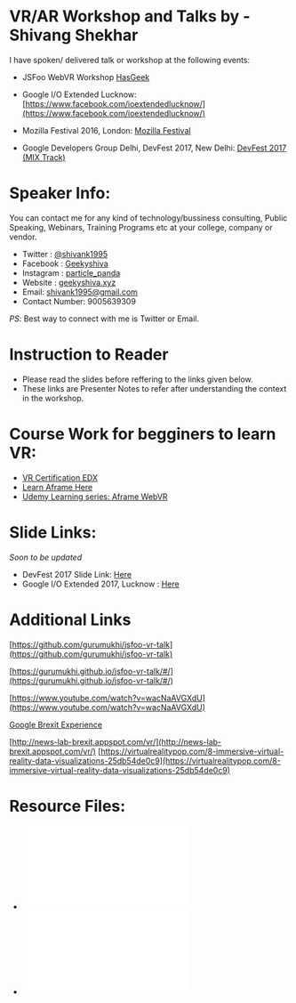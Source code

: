 # VR/AR Workshop and Talks by - Shivang Shekhar

I have spoken/ delivered talk or workshop at the following events:  

- JSFoo WebVR Workshop [HasGeek](https://hasgeek.com/)

- Google I/O Extended Lucknow: [https://www.facebook.com/ioextendedlucknow/](https://www.facebook.com/ioextendedlucknow/)

- Mozilla Festival 2016, London: [Mozilla Festival]( https://github.com/MozillaFoundation/mozfest-program-2016/issues/400)

- Google Developers Group Delhi, DevFest 2017, New Delhi: [DevFest 2017 (MIX Track)](https://www.meetup.com/GDGNewDelhi/events/243302149/)

# Speaker Info: 

You can contact me for any kind of technology/bussiness consulting, Public Speaking, Webinars, Training Programs etc at your college, company or vendor.

- Twitter : [@shivank1995](https://twitter.com/shivank1995)
- Facebook : [Geekyshiva](https://www.facebook.com/geekyshiva)
- Instagram : [particle_panda](https://www.instagram.com/particle_panda/)
- Website : [geekyshiva.xyz](http://geekyshiva.xyz/)
- Email: [shivank1995@gmail.com](shivank1995@gmail.com)
- Contact Number: 9005639309

*PS*: Best way to connect with me is Twitter or Email.


# Instruction to Reader

- Please read the slides before reffering to the links given below.
- These links are Presenter Notes to refer after understanding the context in the workshop.


# Course Work for  begginers to learn VR:

- [VR Certification EDX](https://www.edx.org/professional-certificate/virtual-reality-vr-app-development)
- [Learn Aframe Here](https://www.edx.org/professional-certificate/virtual-reality-vr-app-development)
- [Udemy Learning series: Aframe WebVR](https://www.udemy.com/a-frame-webvr/)

# Slide Links:

*Soon to be updated*

- DevFest 2017 Slide Link: [Here](https://docs.google.com/presentation/d/1qLIiCai2A67KCLof-m1tcQPYvZWE6kgydiYv-yJu8Fw/edit#slide=id.p3)
- Google I/O Extended 2017, Lucknow : [Here](https://docs.google.com/presentation/d/1j0q-xjwJ3Oyy4vtEsVZ7g1vCH8sLhuDMp2QYTmk6paY/edit?usp=sharing)


# Additional Links
[https://github.com/gurumukhi/jsfoo-vr-talk](https://github.com/gurumukhi/jsfoo-vr-talk)

[https://gurumukhi.github.io/jsfoo-vr-talk/#/](https://gurumukhi.github.io/jsfoo-vr-talk/#/)

[https://www.youtube.com/watch?v=wacNaAVGXdU](https://www.youtube.com/watch?v=wacNaAVGXdU)

[Google Brexit Experience](http://news-lab-brexit.appspot.com/vr/)

[http://news-lab-brexit.appspot.com/vr/](http://news-lab-brexit.appspot.com/vr/)
[https://virtualrealitypop.com/8-immersive-virtual-reality-data-visualizations-25db54de0c9](https://virtualrealitypop.com/8-immersive-virtual-reality-data-visualizations-25db54de0c9)

# Resource Files:

- ![Microsoft Edge summit WebVR Presentation](files/ms.pdf)
- ![Qualcomm-The Mobile Future of Extended Reality](files/the-mobile-future-of-extended-reality-xr.pdf)

